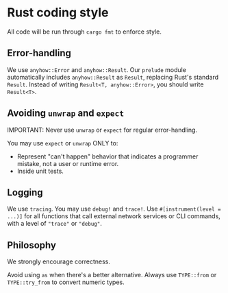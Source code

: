 # Rust coding style

All code will be run through `cargo fmt` to enforce style.

## Error-handling

We use `anyhow::Error` and `anyhow::Result`.  Our `prelude` module automatically includes `anyhow::Result` as `Result`, replacing Rust's standard `Result`. Instead of writing `Result<T, anyhow::Error>`, you should write `Result<T>`.

## Avoiding `unwrap` and `expect`

IMPORTANT: Never use `unwrap` or `expect` for regular error-handling.

You may use `expect` or `unwrap` ONLY to:

- Represent "can't happen" behavior that indicates a programmer mistake, not a user or runtime error.
- Inside unit tests.

## Logging

We use `tracing`. You may use `debug!` and `trace!`. Use `#[instrument(level = ...)]` for all functions that call external network services or CLI commands, with a level of `"trace"` or `"debug"`.

## Philosophy

We strongly encourage correctness.

Avoid using `as` when there's a better alternative. Always use `TYPE::from` or `TYPE::try_from` to convert numeric types.

